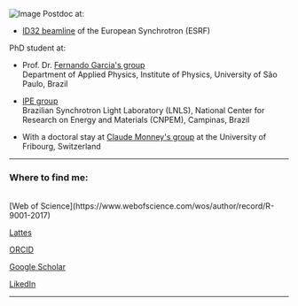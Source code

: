 ![Image](selfie_lab_unifr.jpg)
Postdoc at:

- [ID32 beamline](https://www.esrf.fr/ID32) of the European Synchrotron (ESRF)
  
PhD student at:

- Prof. Dr. [Fernando Garcia's group](https://sites.google.com/site/ferton/home?authuser=0) <br />
Department of Applied Physics, Institute of Physics, University of São Paulo, Brazil

- [IPE group](https://www.lnls.cnpem.br/facilities/ipe-en/) <br /> Brazilian Synchrotron Light Laboratory (LNLS), National Center for Research on Energy and Materials (CNPEM), Campinas, Brazil

- With a doctoral stay at [Claude Monney's group](https://sites.google.com/view/group-monney/home) at the University of Fribourg, Switzerland


<hr>

### Where to find me:

<br>
[Web of Science](https://www.webofscience.com/wos/author/record/R-9001-2017)

[Lattes](http://lattes.cnpq.br/3704780601342272)

[ORCID](https://orcid.org/0000-0002-6551-5481)

[Google Scholar](https://scholar.google.com.br/citations?user=sDjkm3YAAAAJ&hl=pt-BR)

[LikedIn](https://www.linkedin.com/in/marlic/)

<hr>
